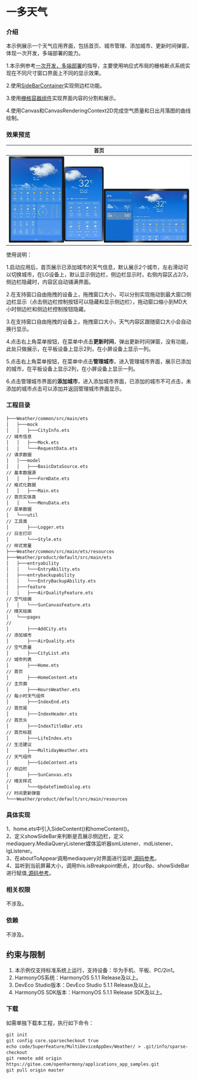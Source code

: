 # 一多天气

### 介绍

本示例展示一个天气应用界面，包括首页、城市管理、添加城市、更新时间弹窗，体现一次开发，多端部署的能力。

1.本示例参考[一次开发，多端部署](https://developer.huawei.com/consumer/cn/doc/best-practices/bpta-multi-device-overview)的指导，主要使用响应式布局的栅格断点系统实现在不同尺寸窗口界面上不同的显示效果。

2.使用[SideBarContainer](https://gitee.com/openharmony/docs/blob/master/zh-cn/application-dev/reference/apis-arkui/arkui-ts/ts-container-sidebarcontainer.md)实现侧边栏功能。

3.使用[栅格容器组件](https://gitee.com/openharmony/docs/blob/master/zh-cn/application-dev/reference/apis-arkui/arkui-ts/ts-container-gridrow.md)实现界面内容的分割和展示。

4.使用Canvas和CanvasRenderingContext2D完成空气质量和日出月落图的曲线绘制。


### 效果预览

| 首页                              |
|--------------------------------------|
|![home](./screenshots/devices/zh/home.png)|

使用说明：

1.启动应用后，首页展示已添加城市的天气信息，默认展示2个城市，左右滑动可以切换城市，在LG设备上，默认显示侧边栏，侧边栏显示时，右侧内容区占2/3，侧边栏隐藏时，内容区自动铺满界面。

2.在支持窗口自由拖拽的设备上，拖拽窗口大小，可以分别实现拖动到最大窗口侧边栏显示（点击侧边栏控制按钮可以隐藏和显示侧边栏），拖动窗口缩小到MD大小时侧边栏和侧边栏控制按钮隐藏。

3.在支持窗口自由拖拽的设备上，拖拽窗口大小，天气内容区跟随窗口大小会自动换行显示。

4.点击右上角菜单按钮，在菜单中点击**更新时间**，弹出更新时间弹窗，没有功能，此处只做展示，在平板设备上显示2列，在小屏设备上显示一列。

5.点击右上角菜单按钮，在菜单中点击**管理城市**，进入管理城市界面，展示已添加的城市，在平板设备上显示2列，在小屏设备上显示一列。

6.点击管理城市界面的**添加城市**，进入添加城市界面，已添加的城市不可点击，未添加的城市点击可以添加并返回管理城市界面显示。

### 工程目录
```
├───Weather/common/src/main/ets                                                                   
│   ├───mock                                                                                       
│   │   ├───CityInfo.ets                                                                           // 城市信息
│   │   ├───Mock.ets                                                                               
│   │   └───RequestData.ets                                                                        // 请求数据
│   │───model                                                                                      
│   │   ├───BasicDataSource.ets                                                                    // 基本数据源
│   │   ├───FormDate.ets                                                                           // 格式化数据
│   │   ├───Main.ets                                                                               // 首页实体类
│   │   └───MenuData.ets                                                                           // 菜单数据
│   └───util                                                                                       // 工具类
│       ├───Logger.ets                                                                             // 日志打印
│       └───Style.ets                                                                              // 样式常量
├───Weather/common/src/main/ets/resources                                                          
├───Weather/product/default/src/main/ets                                                           
│   ├───entryability                                                                               
│   │   └───EntryAbility.ets                                                                       
│   ├───entrybackupability                                                                         
│   │   └───EntryBackupAbility.ets                                                                 
│   ├───feature                                                                                    
│   │   ├───AirQualityFeature.ets                                                                  // 空气绘画
│   │   └───SunCanvasFeature.ets                                                                   // 晴天绘画
│   └───pages                                                                                      //
│       ├───AddCity.ets                                                                            // 添加城市
│       ├───AirQuality.ets                                                                         // 空气质量
│       ├───CityList.ets                                                                           // 城市列表
│       ├───Home.ets                                                                               // 首页
│       ├───HomeContent.ets                                                                        // 主页面
│       ├───HoursWeather.ets                                                                       // 每小时天气组件
│       ├───IndexEnd.ets                                                                           // 首页尾
│       ├───IndexHeader.ets                                                                        // 首页头
│       ├───IndexTitleBar.ets                                                                      // 首页标题
│       ├───LifeIndex.ets                                                                          // 生活建议
│       ├───MultidayWeather.ets                                                                    // 天气组件
│       ├───SideContent.ets                                                                        // 侧边栏
│       ├───SunCanvas.ets                                                                          // 晴天样式
│       └───UpdateTimeDialog.ets                                                                   // 时间更新弹窗
└───Weather/product/default/src/main/resources                                                     
```

### 具体实现
1、home.ets中引入SideContent()和homeContent()。  
2、定义showSideBar来判断是否展示侧边栏，定义mediaquery.MediaQueryListener媒体监听器smListener、mdListener、lgListener。  
3、在aboutToAppear调用mediaquery对界面进行监听,[源码参考](product/default/src/main/ets/pages/Home.ets )。     
4、监听到当前屏幕大小，调用this.isBreakpoint断点，对curBp、showSideBar进行赋值,[源码参考](product/default/src/main/ets/pages/Home.ets )。  

### 相关权限

不涉及。

### 依赖

不涉及。

## 约束与限制
1. 本示例仅支持标准系统上运行，支持设备：华为手机、平板、PC/2in1。
2. HarmonyOS系统：HarmonyOS 5.1.1 Release及以上。
3. DevEco Studio版本：DevEco Studio 5.1.1 Release及以上。
4. HarmonyOS SDK版本：HarmonyOS 5.1.1 Release SDK及以上。

### 下载

如需单独下载本工程，执行如下命令：
```
git init
git config core.sparsecheckout true
echo code/SuperFeature/MultiDeviceAppDev/Weather/ > .git/info/sparse-checkout
git remote add origin https://gitee.com/openharmony/applications_app_samples.git
git pull origin master
```